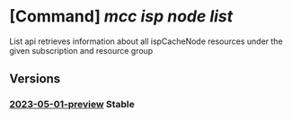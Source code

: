 # [Command] _mcc isp node list_

List api retrieves information about all ispCacheNode resources under the given subscription and resource group

## Versions

### [2023-05-01-preview](/Resources/mgmt-plane/L3N1YnNjcmlwdGlvbnMve30vcmVzb3VyY2Vncm91cHMve30vcHJvdmlkZXJzL21pY3Jvc29mdC5jb25uZWN0ZWRjYWNoZS9pc3BjdXN0b21lcnMve30vaXNwY2FjaGVub2Rlcw==/2023-05-01-preview.xml) **Stable**

<!-- mgmt-plane /subscriptions/{}/resourcegroups/{}/providers/microsoft.connectedcache/ispcustomers/{}/ispcachenodes 2023-05-01-preview -->
